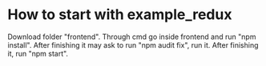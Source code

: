 # How to start with example_redux

Download folder "frontend". Through cmd go inside frontend and run "npm install".
After finishing it may ask to run "npm audit fix", run it.
After finishing it, run "npm start".
